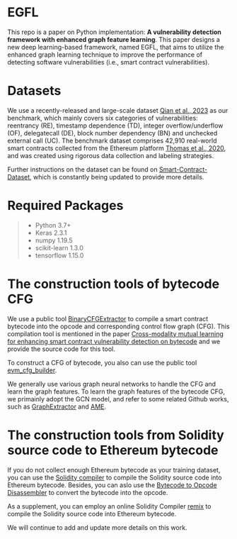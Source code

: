 # EGFL
This repo is a paper on Python implementation: **A vulnerability detection framework with enhanced graph feature learning**. This paper designs a new deep learning-based framework, named EGFL, that aims to utilize the enhanced graph learning technique to improve the performance of detecting software vulnerabilities (i.e., smart contract vulnerabilities).

# Datasets
We use a recently-released and large-scale dataset [Qian et al., 2023](https://dl.acm.org/doi/10.1145/3543507.3583367) as our benchmark, which mainly covers six categories of vulnerabilities: reentrancy (RE), timestamp dependence (TD), integer overflow/underflow (OF), delegatecall (DE), block number dependency (BN) and unchecked external call (UC). The benchmark dataset comprises 42,910 real-world smart contracts collected from the Ethereum platform [Thomas et al., 2020](https://ieeexplore.ieee.org/document/9284023), and was created using rigorous data collection and labeling strategies. 

Further instructions on the dataset can be found on [Smart-Contract-Dataset](https://github.com/Messi-Q/Smart-Contract-Dataset), which is constantly being updated to provide more details.

# Required Packages
> - Python 3.7+
> - Keras 2.3.1
> - numpy 1.19.5
> - scikit-learn 1.3.0
> - tensorflow 1.15.0


# The construction tools of bytecode CFG
We use a public tool [BinaryCFGExtractor](https://github.com/Messi-Q/BinaryCFGExtractor) to compile a smart contract bytecode into the opcode and corresponding control flow graph (CFG). This compilation tool is mentioned in the paper [Cross-modality mutual learning
for enhancing smart contract vulnerability detection on bytecode](https://dl.acm.org/doi/10.1145/3543507.3583367) and we provide the source code for this tool.

To construct a CFG of bytecode, you also can use the public tool [evm_cfg_builder](https://github.com/crytic/evm_cfg_builder).

We generally use various graph neural networks to handle the CFG and learn the graph features. To learn the graph features of the bytecode CFG, we primainly adopt the GCN model, and refer to some related Github works, such as [GraphExtractor](https://github.com/Messi-Q/SourceGraphExtractor) and [AME](https://github.com/Messi-Q/AMEVulDetector).


# The construction tools from Solidity source code to Ethereum bytecode
If you do not collect enough Ethereum bytecode as your training dataset, you can use the [Solidity compiler](https://github.com/ethereum/solidity/releases) to compile the Solidity source code into Ethereum bytecode. Besides, you can aslo use the [Bytecode to Opcode Disassembler](https://etherscan.io/opcode-tool) to convert the bytecode into the opcode.

As a supplement, you can employ an online Solidity Compiler [remix](https://remix.ethereum.org/) to compile the Solidity source code into Ethereum bytecode.

We will continue to add and update more details on this work.
